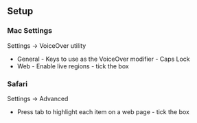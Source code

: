 ## Setup

### Mac Settings

Settings -> VoiceOver utility

- General - Keys to use as the VoiceOver modifier - Caps Lock
- Web - Enable live regions - tick the box

### Safari

Settings -> Advanced

- Press tab to highlight each item on a web page - tick the box

